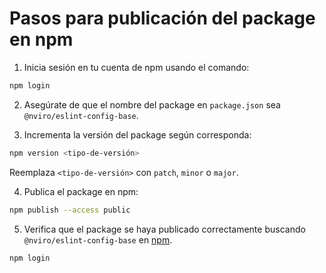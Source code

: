 # Pasos para publicación del package en npm

1. Inicia sesión en tu cuenta de npm usando el comando:
  ```sh
  npm login
  ```

2. Asegúrate de que el nombre del package en `package.json` sea `@nviro/eslint-config-base`.

3. Incrementa la versión del package según corresponda:
  ```sh
  npm version <tipo-de-versión>
  ```
  Reemplaza `<tipo-de-versión>` con `patch`, `minor` o `major`.

4. Publica el package en npm:
  ```sh
  npm publish --access public
  ```

5. Verifica que el package se haya publicado correctamente buscando `@nviro/eslint-config-base` en [npm](https://www.npmjs.com/).
  ```sh
  npm login
  ```